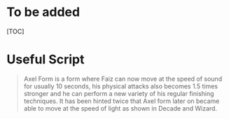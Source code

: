 # To be added

[TOC]

#  Useful Script

> Axel Form is a form where Faiz can now move at the speed of sound for usually 10 seconds, his physical attacks also becomes 1.5 times stronger and he can perform a new variety of his regular finishing techniques. It has been hinted twice that Axel form later on became able to move at the speed of light as shown in Decade and Wizard.
